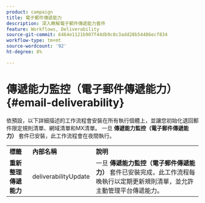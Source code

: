```yaml
---
product: campaign
title: 電子郵件傳遞能力
description: 深入瞭解電子郵件傳遞能力套件
feature: Workflows, Deliverability
source-git-commit: 6464e1121b907f44db9c0c3add28b54486ecf834
workflow-type: tm+mt
source-wordcount: '92'
ht-degree: 8%

---
```



# 傳遞能力監控（電子郵件傳遞能力）{#email-deliverability}

依預設，以下詳細描述的工作流程會安裝在所有執行個體上，並讓您初始化退回郵件限定規則清單、網域清單和MX清單。 一旦 **傳遞能力監控（電子郵件傳遞能力）** 套件已安裝，此工作流程會在夜間執行。
<table> 
 <tbody> 
  <tr> 
   <td> <strong>標籤</strong><br /> </td> 
   <td> <strong>內部名稱</strong><br /> </td> 
   <td> <strong>說明</strong><br /> </td> 
  </tr> 
  <tr> 
   <td> <strong>重新整理傳遞能力</strong><br /> </td> 
   <td> <span class="uicontrol">deliverabilityUpdate</span> <br /> </td> 
   <td>  一旦 <strong>傳遞能力監控（電子郵件傳遞能力）</strong> 套件已安裝完成，此工作流程每晚執行以定期更新規則清單，並允許主動管理平台傳遞能力。<br /> </td> 
  </tr> 
 </tbody> 
</table>

